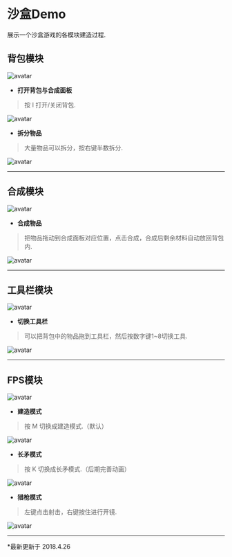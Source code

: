 # **沙盒Demo**
展示一个沙盒游戏的各模块建造过程.

## **背包模块**
![avatar](https://ws1.sinaimg.cn/large/bcd41526ly1fqksoca9atj20g105zgob.jpg)
* **打开背包与合成面板**
> 按 I 打开/关闭背包.

![avatar](https://ws1.sinaimg.cn/large/bcd41526ly1fqksol54x0g20ws0ig0y9.jpg)
* **拆分物品**
> 大量物品可以拆分，按右键半数拆分.

![avatar](https://ayanamirei.oss-cn-hangzhou.aliyuncs.com/18-4-23/86706866.jpg)
***

## **合成模块**
![avatar](https://ws1.sinaimg.cn/large/bcd41526ly1fqksoc33hij20ft07fq4b.jpg)
* **合成物品**
> 把物品拖动到合成面板对应位置，点击合成，合成后剩余材料自动放回背包内.

![avatar](https://ws1.sinaimg.cn/large/bcd41526ly1fqksolc4qlg20ws0igtit.jpg)
***

## **工具栏模块**
![avatar](https://ws1.sinaimg.cn/large/bcd41526ly1fqksobywsnj20ft02faat.jpg)
* **切换工具栏**
> 可以把背包中的物品拖到工具栏，然后按数字键1~8切换工具.

![avatar](https://ws1.sinaimg.cn/large/bcd41526ly1fqksolu027g20ws0igwln.jpg)
***
## **FPS模块**
![avatar](https://ws1.sinaimg.cn/large/bcd41526ly1fqlj7b9z8rj20wf0if1eh.jpg)

* **建造模式**
> 按 M 切换成建造模式.（默认）

![avatar](https://github.com/ayanamirei1997/SandboxGame/Readmeimages/2.gif)

* **长矛模式**
> 按 K 切换成长矛模式.（后期完善动画）

![avatar](https://github.com/ayanamirei1997/SandboxGame/Readmeimages/1.gif)

* **猎枪模式**
> 左键点击射击，右键按住进行开镜.

![avatar](https://github.com/ayanamirei1997/SandboxGame/Readmeimages/3.gif)

***
*最新更新于 2018.4.26
